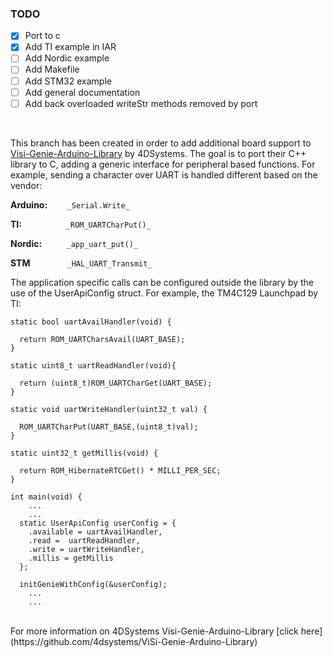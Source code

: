 ### TODO

- [x] Port to c
- [x] Add TI example in IAR
- [ ] Add Nordic example
- [ ] Add Makefile
- [ ] Add STM32 example
- [ ] Add general documentation
- [ ] Add back overloaded writeStr methods removed by port

<br>

This branch has been created in order to add additional board support to [Visi-Genie-Arduino-Library](https://github.com/4dsystems/ViSi-Genie-Arduino-Library) by 
4DSystems. The goal is to port their C++ library to C, adding a generic interface for peripheral based functions. For 
example, sending a character over UART is handled different based on the vendor:


**Arduino:**    &nbsp;&nbsp;&nbsp;&nbsp;&nbsp;&nbsp; `_Serial.Write_`

**TI:**        &nbsp;&nbsp;&nbsp;&nbsp;&nbsp;&nbsp;&nbsp;&nbsp;&nbsp;&nbsp;&nbsp;&nbsp;&nbsp;&nbsp;&nbsp;&nbsp;  `_ROM_UARTCharPut()_`
 
**Nordic:**    &nbsp;&nbsp;&nbsp;&nbsp;&nbsp;&nbsp;&nbsp;&nbsp; `_app_uart_put()_`

**STM**       &nbsp;&nbsp;&nbsp;&nbsp;&nbsp;&nbsp;&nbsp;&nbsp;&nbsp;&nbsp;&nbsp;&nbsp;&nbsp; `_HAL_UART_Transmit_`

The application specific calls can be configured outside the library by the use of the UserApiConfig struct. For 
example, the TM4C129 Launchpad by TI:


````
static bool uartAvailHandler(void) {
  
  return ROM_UARTCharsAvail(UART_BASE);
}

static uint8_t uartReadHandler(void){
  
  return (uint8_t)ROM_UARTCharGet(UART_BASE);
}

static void uartWriteHandler(uint32_t val) {
  
  ROM_UARTCharPut(UART_BASE,(uint8_t)val);
}

static uint32_t getMillis(void) {
  
  return ROM_HibernateRTCGet() * MILLI_PER_SEC;
}

int main(void) {
    ...
    ...
  static UserApiConfig userConfig = {
    .available = uartAvailHandler,
    .read =  uartReadHandler,
    .write = uartWriteHandler,
    .millis = getMillis
  };
  
  initGenieWithConfig(&userConfig);
    ...
    ...
````
<br>
For more information on 4DSystems Visi-Genie-Arduino-Library [click here](https://github.com/4dsystems/ViSi-Genie-Arduino-Library)